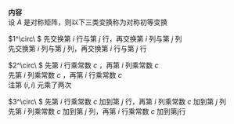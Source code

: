 **内容**    
设 $A$ 是对称矩阵，则以下三类变换称为对称初等变换    
    
 $1^\circ\ $ 先交换第 $i$ 行与第 $j$ 行，再交换第 $i$ 列与第 $j$ 列    
     先交换第 $i$ 列与第 $j$ 列，再交换第 $i$ 行与第 $j$ 行    
    
 $2^\circ\ $ 先第 $i$ 行乘常数 $c$ ，再第 $i$ 列乘常数 $c$     
     先第 $i$ 列乘常数 $c$ ，再第 $i$ 行乘常数 $c$     
     注第 $(i,i)$ 元乘了两次    
    
 $3^\circ\ $ 先第 $i$ 行乘常数 $c$ 加到第 $j$ 行，再第 $i$ 列乘常数 $c$ 加到第 $j$ 列    
     先第 $i$ 列乘常数 $c$ 加到第 $j$ 列，再第 $i$ 行乘常数 $c$ 加到第j行    
